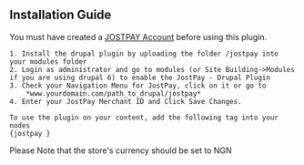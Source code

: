 ## Installation Guide ##

You must have created a [JOSTPAY Account](https://jostpay.com/) before using this plugin.

	1. Install the drupal plugin by uploading the folder /jostpay into your modules folder
	2. Login as administrator and go to modules (or Site Building->Modules if you are using drupal 6) to enable the JostPay - Drupal Plugin
	3. Check your Navigation Menu for JostPay, click on it or go to
		*www.yourdomain.com/path_to_drupal/jostpay*
	4. Enter your JostPay Merchant ID and Click Save Changes.

	To use the plugin on your content, add the following tag into your nodes
	{jostpay }
Please Note that the store's currency should be set to NGN